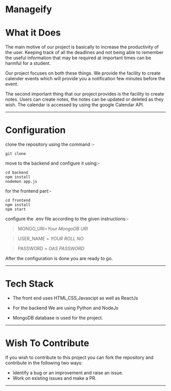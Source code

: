 # Manageify

# What it Does
The main motive of our project is basically to increase the productivity of the user.
Keeping track of all the deadlines and not being able to remember the useful information that may be required at 
important times can be harmful for a student.

Our project focuses on both these things. We provide the facility to create calender events which will provide you 
a notification few minutes before the event.

The second important thing that our project provides is the facility to create notes.
Users can create notes, the notes can be updated or deleted as they wish.
The calendar is accessed by using the google Calendar API.

---
# Configuration

clone the repository using the command :- 
```
git clone  
```
move to the backend and configure it using:-
```
cd backend
npm install
nodemon app.js
```
for the frontend part:-
```
cd frontend
npm install
npm start
```
configure the .env file according to the given instructions:-

>MONGO_URI=*Your MongoDB URI*

>USER_NAME = *YOUR ROLL NO*

>PASSWORD = *OAS PASSWORD*

After the configuration is done you are ready to go.

---

# Tech Stack

 * The front end uses HTML,CSS,Javascipt as well as ReactJs

* For the backend We are using Python and NodeJs

* MongoDB database is used for the project.

---

# Wish To Contribute

If you wish to contribute to this project you can fork the repository and contribute in the following two ways:

* Identify a bug or an improvement and raise an issue.
* Work on existing issues and make a PR.
----------------------------------------------------------------

